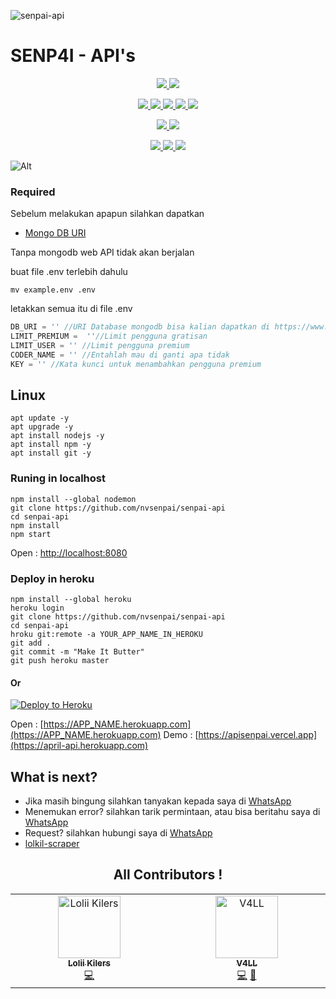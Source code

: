 
![senpai-api](https://telegra.ph/file/77f5707606b04dda26e01.jpg)
# SENP4I - API's
<p align="center">
<a href="https://github.com/nvsenpai/senpai-api/network/members" alt="GitHub stars"> <img src="https://img.shields.io/github/stars/nvsenpai/senpai-api?style=flat&logo=github&color=yellow" /> </a>
<a href="https://github.com/nvsenpai/senpai-api/network/members" alt="GitHub forks"> <img src="https://img.shields.io/github/forks/nvsenpai/senpai-api" /> </a>
</p>
<p align="center">
<a href="https://github.com/nvsenpai/senpai-api" alt="GitHub commit activity"> <img src="https://img.shields.io/github/commit-activity/m/nvsenpai/senpai-api" /> </a>
<a href="https://github.com/nvsenpai/senpai-api/graphs/contributors" alt="GitHub contributors"> <img src="https://img.shields.io/github/contributors/nvsenpai/senpai-api?style=flat&logo=github" /> </a>
<a href="https://github.com/nvsenpai/senpai-api" alt="GitHub closed pull requests"> <img src="https://img.shields.io/github/issues-pr-closed-raw/nvsenpai/senpai-api?color=success" /> </a>
<a href="https://github.com/nvsenpai/senpai-api" alt="GitHub issues"> <img src="https://img.shields.io/github/issues-raw/nvsenpai/senpai-api?style=flat&logo=github&color=red" /> </a>
<a href="https://github.com/nvsenpai/senpai-api" alt="GitHub closed issues"> <img src="https://img.shields.io/github/issues-closed-raw/nvsenpai/senpai-api?style=flat&logo=github&color=success" /> </a>
</p>
<p align="center">
<a href="https://github.com/nvsenpai/senpai-api" alt="GitHub repo size"> <img src="https://img.shields.io/github/repo-size/nvsenpai/senpai-api" /> </a>
<a href="https://github.com/nvsenpai/senpai-api/blob/master/LICENSE" alt="GPLv3 license"> <img src="https://img.shields.io/github/license/nvsenpai/senpai-api?style=flat&logo=github&color=success" /> </a>
</p>
<p align="center">
<a href="" alt="nvsenpai"> <img src="https://img.shields.io/badge/built%20by-nvsenpai-blue" /> </a>
<a href="https://github.com/nvsenpai/senpai-api/graphs/commit-activity" alt="Maintenance"> <img src="https://img.shields.io/badge/maintained%3F-yes-blue.svg" /> </a>
<a href="https://makeapullrequest.com" alt="PRs Welcome"> <img src="https://img.shields.io/badge/PRs-welcome-blue.svg" /> </a>
</p>

![Alt](https://repobeats.axiom.co/api/embed/994be5af506efd008b9ac5aa95c76a4472798a25.svg "Repobeats analytics image")

### Required

Sebelum melakukan apapun silahkan dapatkan
* [Mongo DB URI](https://www.mongodb.com)

Tanpa mongodb web API tidak akan berjalan

buat file .env terlebih dahulu
```shell
mv example.env .env
```
letakkan semua itu di file .env

```javascript
DB_URI = '' //URI Database mongodb bisa kalian dapatkan di https://www.mogodb.com
LIMIT_PREMIUM =  ''//Limit pengguna gratisan
LIMIT_USER = '' //Limit pengguna premium
CODER_NAME = '' //Entahlah mau di ganti apa tidak
KEY = '' //Kata kunci untuk menambahkan pengguna premium
```

## Linux

```shell
apt update -y
apt upgrade -y
apt install nodejs -y
apt install npm -y
apt install git -y
```

### Runing in localhost

```shell
npm install --global nodemon
git clone https://github.com/nvsenpai/senpai-api
cd senpai-api
npm install
npm start
```
Open : [http://localhost:8080](http://localhost:8080)
### Deploy in heroku

```shell
npm install --global heroku
heroku login
git clone https://github.com/nvsenpai/senpai-api
cd senpai-api
hroku git:remote -a YOUR_APP_NAME_IN_HEROKU
git add .
git commit -m "Make It Butter"
git push heroku master
```

#### Or

[![Deploy to Heroku](https://www.herokucdn.com/deploy/button.svg)](https://heroku.com/deploy?template=https://github.com/nvsenpai/senpai-api)

Open : [https://APP_NAME.herokuapp.com](https://APP_NAME.herokuapp.com)
Demo : [https://apisenpai.vercel.app](https://april-api.herokuapp.com)
## What is next?

* Jika masih bingung silahkan tanyakan kepada saya di [WhatsApp](https://chat.whatsapp.com/JmI2yMIC2LFD5Mig8eoNkx)
* Menemukan error? silahkan tarik permintaan, atau bisa beritahu saya di [WhatsApp](https://chat.whatsapp.com/JmI2yMIC2LFD5Mig8eoNkx)
* Request? silahkan hubungi saya di [WhatsApp](https://chat.whatsapp.com/JmI2yMIC2LFD5Mig8eoNkx)
* [lolkil-scraper](https://npmjs.com/package/lolkil-scraper)

<div align="center">
  <h2>All Contributors !</h2>

<!-- ALL-CONTRIBUTORS-LIST:START - Do not remove or modify this section -->
<!-- prettier-ignore-start -->
<!-- markdownlint-disable -->
<table>
  <tbody>
    <tr>
      <td align="center" valign="top" width="14.28%"><a href="https://github.com/LoliKillers"><img src="https://avatars.githubusercontent.com/u/80396688?v=4?s=100" width="100px;" alt="Lolii Kilers"/><br /><sub><b>Lolii Kilers</b></sub></a><br /><a href="https://github.com/nvsenpai/senpai-api/commits?author=LoliKilers" title="Code">💻</a></td>
      <td align="center" valign="top" width="14.28%"><a href="https://github.com/nvsenpai"><img src="https://avatars.githubusercontent.com/u/53950128?v=4?s=100" width="100px;" alt="V4LL"/><br /><sub><b>V4LL</b></sub></a><br /><a href="https://github.com/nvsenpai/senpai-api/commits?author=nvsenpai" title="Code">💻</a> <a href="#ideas-nvsenpai" title="Ideas, Planning, & Feedback">🤔</a></td>

